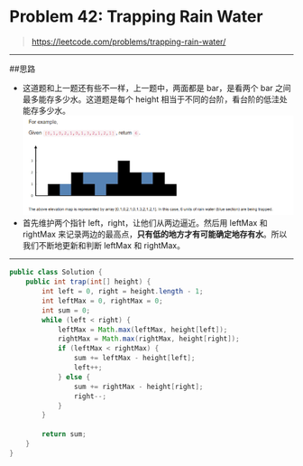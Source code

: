 # Problem 42: Trapping Rain Water

> https://leetcode.com/problems/trapping-rain-water/

----------
##思路
* 这道题和上一题还有些不一样，上一题中，两面都是 bar，是看两个 bar 之间最多能存多少水。这道题是每个 height 相当于不同的台阶，看台阶的低洼处能存多少水。
![](/assets/TrappingRainWater.png)
* 首先维护两个指针 left，right，让他们从两边逼近。然后用 leftMax 和 rightMax 来记录两边的最高点，**只有低的地方才有可能确定地存有水**。所以我们不断地更新和判断 leftMax 和 rightMax。

---------


```java
public class Solution {
    public int trap(int[] height) {
        int left = 0, right = height.length - 1;
        int leftMax = 0, rightMax = 0;
        int sum = 0;
        while (left < right) {
            leftMax = Math.max(leftMax, height[left]);
            rightMax = Math.max(rightMax, height[right]);
            if (leftMax < rightMax) {
                sum += leftMax - height[left];
                left++;
            } else {
                sum += rightMax - height[right];
                right--;
            }
        }
        
        return sum;
    }
}
```

